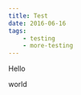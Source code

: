 ```yaml
---
title: Test
date: 2016-06-16
tags:
    - testing
    - more-testing
---
```


Hello

<!--more-->

world
